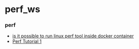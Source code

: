 # perf_ws

### perf
- [is it possible to run linux perf tool inside docker container](https://stackoverflow.com/questions/46674444/is-it-possible-to-run-linux-perf-tool-inside-docker-container)
- [Perf Tutorial 1](https://zenn.dev/termoshtt/articles/perf-tutorial1#sampling-mode-(perf-record))